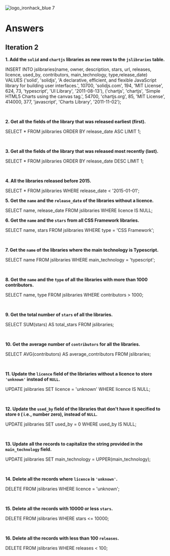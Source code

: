 ![logo_ironhack_blue 7](https://user-images.githubusercontent.com/23629340/40541063-a07a0a8a-601a-11e8-91b5-2f13e4e6b441.png)

# Answers

## Iteration 2

**1. Add the `solid` and `chartjs` libraries as new rows to the `jslibraries` table.**

<!-- Your Query Goes Here -->

INSERT INTO jslibraries(name, owner, description, stars, url, releases, licence, used_by, contributors, main_technology, type,release_date) VALUES ('solid', 'solidjs', 'A declarative, efficient, and flexible JavaScript library for building user interfaces.', 10700, 'solidjs.com', 194, 'MIT License', 624, 73, 'typescript', 'UI Library', '2011-08-13'),
('chartjs', 'chartjs', 'Simple HTML5 Charts using the canvas tag.', 54700, 'chartjs.org', 85, 'MIT License', 414000, 377, 'javascript', 'Charts Library', '2011-11-02');


<!-- 
select * from jslibraries; -->

<br>

**2. Get all the fields of the library that was released earliest (first).**

<!-- Your Query Goes Here -->
SELECT * FROM jslibraries ORDER BY release_date ASC LIMIT 1;

<br>

**3. Get all the fields of the library that was released most recently (last).**

<!-- Your Query Goes Here -->
SELECT * FROM jslibraries ORDER BY release_date DESC LIMIT 1;

<br>

**4. All the libraries released before 2015.**

<!-- Your Query Goes Here -->
SELECT * FROM jslibraries WHERE release_date < '2015-01-01';
<br>

**5. Get the `name` and the `release_date` of the libraries without a licence.**

<!-- Your Query Goes Here -->
SELECT name, release_date FROM jslibraries WHERE licence IS NULL;
<br>

**6. Get the `name` and the `stars` from all CSS Framework libraries.**

<!-- Your Query Goes Here -->
SELECT name, stars FROM jslibraries WHERE type = 'CSS Framework';

<br>

**7. Get the `name` of the libraries where the main technology is Typescript.**

<!-- Your Query Goes Here -->
SELECT name FROM jslibraries WHERE main_technology = 'typescript';

<br>

**8. Get the `name` and the `type` of all the libraries with more than 1000 contributors.**

<!-- Your Query Goes Here -->
SELECT name, type FROM jslibraries WHERE contributors > 1000;

<br>

**9. Get the total number of `stars` of all the libraries.**

<!-- Your Query Goes Here -->
SELECT SUM(stars) AS total_stars FROM jslibraries;

<br>

**10. Get the average number of `contributors` for all the libraries.**

<!-- Your Query Goes Here -->
SELECT AVG(contributors) AS average_contributors FROM jslibraries;

<br>

**11. Update the `licence` field of the libriaries without a licence to store `'unknown'` instead of `NULL`.**

<!-- Your Query Goes Here -->
UPDATE jslibraries SET licence = 'unknown' WHERE licence IS NULL;

<br>

**12. Update the `used_by` field of the libraries that don't have it specified to store `0` ( i.e., number zero), instead of `NULL`.**

<!-- Your Query Goes Here -->
UPDATE jslibraries SET used_by = 0 WHERE used_by IS NULL;

<br>

**13. Update all the records to capitalize the string provided in the `main_technology` field.**

<!-- Your Query Goes Here -->
UPDATE jslibraries SET main_technology = UPPER(main_technology);

<br>

**14. Delete all the records where `licence` is `'unknown'`.**

<!-- Your Query Goes Here -->
DELETE FROM jslibraries WHERE licence = 'unknown';

<br>

**15. Delete all the records with 10000 or less `stars`.**

<!-- Your Query Goes Here -->
DELETE FROM jslibraries WHERE stars <= 10000;

<br>

**16. Delete all the records with less than 100 `releases`.**

<!-- Your Query Goes Here -->
DELETE FROM jslibraries WHERE releases < 100;
<br>
